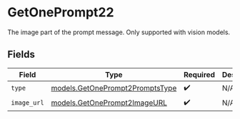 # GetOnePrompt22

The image part of the prompt message. Only supported with vision models.


## Fields

| Field                                                                    | Type                                                                     | Required                                                                 | Description                                                              |
| ------------------------------------------------------------------------ | ------------------------------------------------------------------------ | ------------------------------------------------------------------------ | ------------------------------------------------------------------------ |
| `type`                                                                   | [models.GetOnePrompt2PromptsType](../models/getoneprompt2promptstype.md) | :heavy_check_mark:                                                       | N/A                                                                      |
| `image_url`                                                              | [models.GetOnePrompt2ImageURL](../models/getoneprompt2imageurl.md)       | :heavy_check_mark:                                                       | N/A                                                                      |